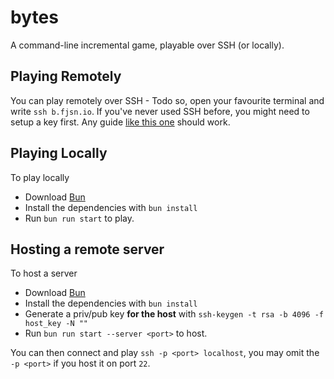 # bytes

A command-line incremental game, playable over SSH (or locally).

## Playing Remotely

You can play remotely over SSH - Todo so, open your favourite terminal and write `ssh b.fjsn.io`.
If you've never used SSH before, you might need to setup a key first. Any guide [like this one](https://docs.github.com/en/authentication/connecting-to-github-with-ssh/generating-a-new-ssh-key-and-adding-it-to-the-ssh-agent) should work.

## Playing Locally

To play locally
- Download [Bun](https://bun.sh)
- Install the dependencies with `bun install`
- Run `bun run start` to play.

## Hosting a remote server

To host a server
- Download [Bun](https://bun.sh)
- Install the dependencies with `bun install`
- Generate a priv/pub key **for the host** with `ssh-keygen -t rsa -b 4096 -f host_key -N ""`
- Run `bun run start --server <port>` to host.

You can then connect and play `ssh -p <port> localhost`, you may omit the `-p <port>` if you host it on port `22`.
